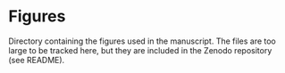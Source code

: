 # Figures

Directory containing the figures used in the manuscript.
The files are too large to be tracked here, but they are included in the Zenodo repository (see README).
